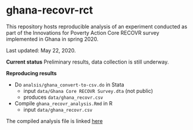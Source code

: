 # ghana-recovr-rct

This repository hosts reproducible analysis of an experiment conducted as part of the Innovations for Poverty Action Core RECOVR survey implemented in Ghana in spring 2020. 

Last updated: May 22, 2020. 

**Current status** Preliminary results, data collection is still underway. 

**Reproducing results**
 - Do `analsis/ghana_convert-to-csv.do` in Stata
    + input `data/Ghana Core RECOVR Survey.dta` (not public)
    + produces `data/ghana_recovr.csv`
- Compile `ghana_recovr_analysis.Rmd` in R
    + input `data/ghana_recovr.csv`

The compiled analysis file is linked [here](https://htmlpreview.github.io/?https://raw.githubusercontent.com/mollyow/ghana-recovr-rct/master/analysis/ghana_recovr_analysis.html)
